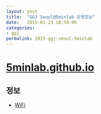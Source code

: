 ```yaml
---
layout: post
title:  "GGJ Seoul@5minlab 운영정보"
date:   2015-01-23 18:50:00
categories:
- ggj
permalink: 2015-ggj-seoul-5minlab
---
```


# [5minlab.github.io](http://5minlab.github.io)

## 정보
* [WiFi](https://docs.google.com/a/5minlab.com/document/d/1T7uBWbssgDLkwG7WEzehwtpt2nuZiHuOfmmS6QcVpyc/edit)
